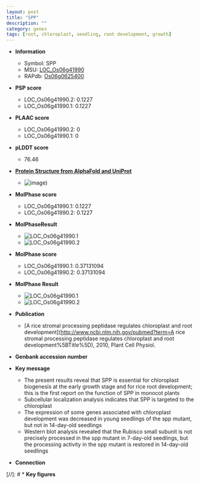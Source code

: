 ```yaml
---
layout: post
title: "SPP"
description: ""
category: genes
tags: [root, chloroplast, seedling, root development, growth]
---
```


* **Information**  
    + Symbol: SPP  
    + MSU: [LOC_Os06g41990](http://rice.plantbiology.msu.edu/cgi-bin/ORF_infopage.cgi?orf=LOC_Os06g41990)  
    + RAPdb: [Os06g0625400](http://rapdb.dna.affrc.go.jp/viewer/gbrowse_details/irgsp1?name=Os06g0625400)  

* **PSP score**  
    + LOC_Os06g41990.2: 0.1227 
    + LOC_Os06g41990.1: 0.1227 

* **PLAAC score**  
    + LOC_Os06g41990.2: 0 
    + LOC_Os06g41990.1: 0 

* **pLDDT score**
    + 76.46

* **[Protein Structure from AlphaFold and UniProt](https://www.uniprot.org/uniprotkb/Q69TY5/entry#structure)**
    + ![image](https://ricepsp.github.io/images/Q6/AF-Q69TY5-F1.png))

* **MolPhase score**
    + LOC_Os06g41990.1: 0.1227
    + LOC_Os06g41990.2: 0.1227

* **MolPhaseResult**
    + ![LOC_Os06g41990.1](https://ricepsp.github.io/pictures/LOC_Os06g/LOC_Os06g41990.1.png)
    + ![LOC_Os06g41990.2](https://ricepsp.github.io/pictures/LOC_Os06g/LOC_Os06g41990.2.png)

* **MolPhase score**
    + LOC_Os06g41990.1: 0.37131094
    + LOC_Os06g41990.2: 0.37131094

* **MolPhase Result**
    + ![LOC_Os06g41990.1](https://304243504.github.io/Pictures/LOC_Os06g/LOC_Os06g41990.1.png)
    + ![LOC_Os06g41990.2](https://304243504.github.io/Pictures/LOC_Os06g/LOC_Os06g41990.2.png)

* **Publication**  
    + [A rice stromal processing peptidase regulates chloroplast and root development](http://www.ncbi.nlm.nih.gov/pubmed?term=A rice stromal processing peptidase regulates chloroplast and root development%5BTitle%5D), 2010, Plant Cell Physiol.

* **Genbank accession number**  

* **Key message**  
    + The present results reveal that SPP is essential for chloroplast biogenesis at the early growth stage and for rice root development; this is the first report on the function of SPP in monocot plants
    + Subcellular localization analysis indicates that SPP is targeted to the chloroplast
    + The expression of some genes associated with chloroplast development was decreased in young seedlings of the spp mutant, but not in 14-day-old seedlings
    + Western blot analysis revealed that the Rubisco small subunit is not precisely processed in the spp mutant in 7-day-old seedlings, but the processing activity in the spp mutant is restored in 14-day-old seedlings

* **Connection**  

[//]: # * **Key figures**  


